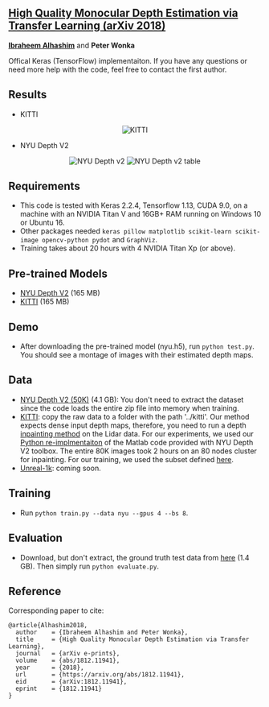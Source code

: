 ## [High Quality Monocular Depth Estimation via Transfer Learning (arXiv 2018)](https://arxiv.org/abs/1812.11941)
**[Ibraheem Alhashim](https://ialhashim.github.io/)** and **Peter Wonka**

Offical Keras (TensorFlow) implementaiton. If you have any questions or need more help with the code, feel free to contact the first author.

## Results

* KITTI
<p align="center"><img style="max-width:500px" src="https://s3-eu-west-1.amazonaws.com/densedepth/densedepth_results_01.jpg" alt="KITTI"></p>

* NYU Depth V2
<p align="center">
  <img style="max-width:500px" src="https://s3-eu-west-1.amazonaws.com/densedepth/densedepth_results_02.jpg" alt="NYU Depth v2">
  <img style="max-width:500px" src="https://s3-eu-west-1.amazonaws.com/densedepth/densedepth_results_03.jpg" alt="NYU Depth v2 table">
</p>

## Requirements
* This code is tested with Keras 2.2.4, Tensorflow 1.13, CUDA 9.0, on a machine with an NVIDIA Titan V and 16GB+ RAM running on Windows 10 or Ubuntu 16.
* Other packages needed `keras pillow matplotlib scikit-learn scikit-image opencv-python pydot` and `GraphViz`.
* Training takes about 20 hours with 4 NVIDIA Titan Xp (or above).

## Pre-trained Models
* [NYU Depth V2](https://s3-eu-west-1.amazonaws.com/densedepth/nyu.h5) (165 MB)
* [KITTI](https://s3-eu-west-1.amazonaws.com/densedepth/kitti.h5) (165 MB)

## Demo
* After downloading the pre-trained model (nyu.h5), run `python test.py`. You should see a montage of images with their estimated depth maps.

## Data
* [NYU Depth V2 (50K)](https://s3-eu-west-1.amazonaws.com/densedepth/nyu_data.zip) (4.1 GB): You don't need to extract the dataset since the code loads the entire zip file into memory when training.
* [KITTI](http://www.cvlibs.net/datasets/kitti/): copy the raw data to a folder with the path '../kitti'. Our method expects dense input depth maps, therefore, you need to run a depth [inpainting method](https://cs.nyu.edu/~silberman/datasets/nyu_depth_v2.html) on the Lidar data. For our experiments, we used our [Python re-implmentaiton](https://gist.github.com/ialhashim/be6235489a9c43c6d240e8331836586a) of the Matlab code provided with NYU Depth V2 toolbox. The entire 80K images took 2 hours on an 80 nodes cluster for inpainting. For our training, we used the subset defined [here](https://s3-eu-west-1.amazonaws.com/densedepth/kitti_train.csv).
* [Unreal-1k](https://github.com/ialhashim/DenseDepth): coming soon.

## Training
* Run `python train.py --data nyu --gpus 4 --bs 8`.

## Evaluation
* Download, but don't extract, the ground truth test data from [here](https://s3-eu-west-1.amazonaws.com/densedepth/nyu_test.zip) (1.4 GB). Then simply run `python evaluate.py`.

## Reference
Corresponding paper to cite:
```
@article{Alhashim2018,
  author    = {Ibraheem Alhashim and Peter Wonka},
  title     = {High Quality Monocular Depth Estimation via Transfer Learning},
  journal   = {arXiv e-prints},
  volume    = {abs/1812.11941},
  year      = {2018},
  url       = {https://arxiv.org/abs/1812.11941},
  eid       = {arXiv:1812.11941},
  eprint    = {1812.11941}
}
```
